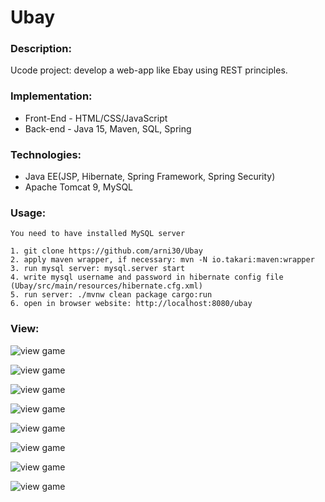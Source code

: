 # Ubay

### Description:
Ucode project: develop a web-app like Ebay using REST principles.

### Implementation:
- Front-End - HTML/CSS/JavaScript
- Back-end - Java 15, Maven, SQL, Spring

### Technologies:
- Java EE(JSP, Hibernate, Spring Framework, Spring Security)
- Apache Tomcat 9, MySQL

### Usage:
```
You need to have installed MySQL server

1. git clone https://github.com/arni30/Ubay
2. apply maven wrapper, if necessary: mvn -N io.takari:maven:wrapper
3. run mysql server: mysql.server start
4. write mysql username and password in hibernate config file (Ubay/src/main/resources/hibernate.cfg.xml)
5. run server: ./mvnw clean package cargo:run
6. open in browser website: http://localhost:8080/ubay
```

### View:
![view game](https://raw.githubusercontent.com/arni30/Ubay/main/src/main/resources/01.png)

![view game](https://raw.githubusercontent.com/arni30/Ubay/main/src/main/resources/02.png)

![view game](https://raw.githubusercontent.com/arni30/Ubay/main/src/main/resources/03-1.png)

![view game](https://raw.githubusercontent.com/arni30/Ubay/main/src/main/resources/03.png)

![view game](https://raw.githubusercontent.com/arni30/Ubay/main/src/main/resources/04.png)

![view game](https://raw.githubusercontent.com/arni30/Ubay/main/src/main/resources/05.png)

![view game](https://raw.githubusercontent.com/arni30/Ubay/main/src/main/resources/06.png)

![view game](https://raw.githubusercontent.com/arni30/Ubay/main/src/main/resources/07.png)


